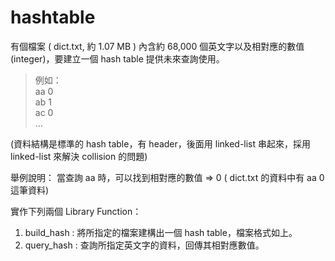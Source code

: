 # hashtable
有個檔案 ( dict.txt, 約 1.07 MB ) 內含約 68,000 個英文字以及相對應的數值 (integer)，要建立一個 hash table 提供未來查詢使用。

>例如：  
aa 0  
ab 1  
ac 0  
…  

(資料結構是標準的 hash table，有 header，後面用 linked-list 串起來，採用 linked-list 來解決 collision 的問題)

舉例說明：
當查詢 aa 時，可以找到相對應的數值 => 0
( dict.txt 的資料中有 aa 0 這筆資料)

實作下列兩個 Library Function：
1. build_hash : 將所指定的檔案建構出一個 hash table，檔案格式如上。
2. query_hash : 查詢所指定英文字的資料，回傳其相對應數值。
